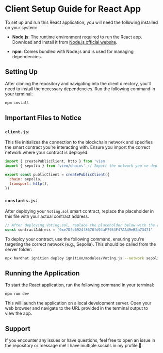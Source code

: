 # Client Setup Guide for React App

To set up and run this React application, you will need the following installed on your system:

- **Node.js**: The runtime environment required to run the React app. Download and install it from [Node.js official website](https://nodejs.org/).

- **npm**: Comes bundled with Node.js and is used for managing dependencies.

## Setting Up

After cloning the repository and navigating into the client directory, you'll need to install the necessary dependencies. Run the following command in your terminal:

```bash
npm install
```

## Important Files to Notice

### `client.js`:

This file initializes the connection to the blockchain network and specifies the smart contract you're interacting with. Ensure you import the correct network where your contract is deployed.

```javascript
import { createPublicClient, http } from 'viem'
import { sepolia } from 'viem/chains' // Import the network you've deployed the contract on

export const publicClient = createPublicClient({
  chain: sepolia,
  transport: http(),
})
```

### `constants.js`:

After deploying your `Voting.sol` smart contract, replace the placeholder in this file with your actual contract address.

```javascript
// After deploying Voting.sol, replace the placeholder below with the actual contract address.
const contractAddress = '0xe7Dfc6924f8670fd94aF7953F47AA49eB2a73471'
```

To deploy your contract, use the following command, ensuring you're targeting the correct network (e.g., Sepolia). This should be called from the server folder:

```bash
npx hardhat ignition deploy ignition/modules/Voting.js --network sepolia
```

## Running the Application

To start the React application, run the following command in your terminal:

```bash
npm run dev
```

This will launch the application on a local development server. Open your web browser and navigate to the URL provided in the terminal output to view the app.

## Support

If you encounter any issues or have questions, feel free to open an issue in the repository or message me! I have multiple socials in my profile 🔗.
